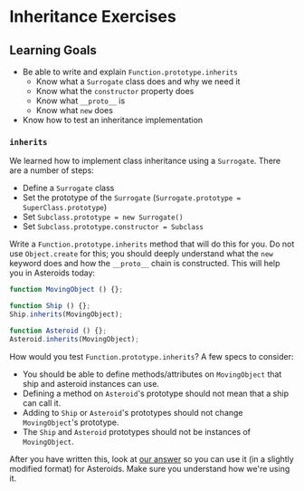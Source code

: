 # Inheritance Exercises

## Learning Goals

+ Be able to write and explain `Function.prototype.inherits`
  + Know what a `Surrogate` class does and why we need it
  + Know what the `constructor` property does
  + Know what `__proto__` is
  + Know what `new` does
+ Know how to test an inheritance implementation

### `inherits`

We learned how to implement class inheritance using a `Surrogate`. There 
are a number of steps:

* Define a `Surrogate` class
* Set the prototype of the `Surrogate` (`Surrogate.prototype =
  SuperClass.prototype`)
* Set `Subclass.prototype = new Surrogate()`
* Set `Subclass.prototype.constructor = Subclass`

Write a `Function.prototype.inherits` method that will do this for you. 
Do not use `Object.create` for this; you should deeply understand what 
the `new` keyword does and how the `__proto__` chain is constructed. This
will help you in Asteroids today:

```javascript
function MovingObject () {};

function Ship () {};
Ship.inherits(MovingObject);

function Asteroid () {};
Asteroid.inherits(MovingObject);
```

How would you test `Function.prototype.inherits`? A few specs to consider:

* You should be able to define methods/attributes on `MovingObject`
   that ship and asteroid instances can use.
* Defining a method on `Asteroid`'s prototype should not mean that a
   ship can call it.
* Adding to `Ship` or `Asteroid`'s prototypes should not change
   `MovingObject`'s prototype.
* The `Ship` and `Asteroid` prototypes should not be instances of
   `MovingObject`.

After you have written this, look at [our answer][inherits-answer] so you can use it (in a slightly modified format) for Asteroids. Make sure you understand how we're using it.

[inherits-answer]: ../inherits_exercises/solution/inherits.js
